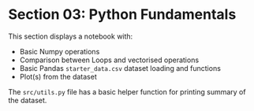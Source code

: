 # Section 03: Python Fundamentals

This section displays a notebook with: 
- Basic Numpy operations 
- Comparison between Loops and vectorised operations
- Basic Pandas `starter_data.csv` dataset loading and functions
- Plot(s) from the dataset

 The `src/utils.py` file has a basic helper function for printing summary of the dataset. 
 
